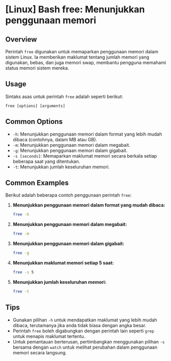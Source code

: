 # [Linux] Bash free: Menunjukkan penggunaan memori

## Overview
Perintah `free` digunakan untuk memaparkan penggunaan memori dalam sistem Linux. Ia memberikan maklumat tentang jumlah memori yang digunakan, bebas, dan juga memori swap, membantu pengguna memahami status memori sistem mereka.

## Usage
Sintaks asas untuk perintah `free` adalah seperti berikut:

```
free [options] [arguments]
```

## Common Options
- `-h`: Menunjukkan penggunaan memori dalam format yang lebih mudah dibaca (contohnya, dalam MB atau GB).
- `-m`: Menunjukkan penggunaan memori dalam megabait.
- `-g`: Menunjukkan penggunaan memori dalam gigabait.
- `-s [seconds]`: Memaparkan maklumat memori secara berkala setiap beberapa saat yang ditentukan.
- `-t`: Menunjukkan jumlah keseluruhan memori.

## Common Examples
Berikut adalah beberapa contoh penggunaan perintah `free`:

1. **Menunjukkan penggunaan memori dalam format yang mudah dibaca:**
   ```bash
   free -h
   ```

2. **Menunjukkan penggunaan memori dalam megabait:**
   ```bash
   free -m
   ```

3. **Menunjukkan penggunaan memori dalam gigabait:**
   ```bash
   free -g
   ```

4. **Menunjukkan maklumat memori setiap 5 saat:**
   ```bash
   free -s 5
   ```

5. **Menunjukkan jumlah keseluruhan memori:**
   ```bash
   free -t
   ```

## Tips
- Gunakan pilihan `-h` untuk mendapatkan maklumat yang lebih mudah dibaca, terutamanya jika anda tidak biasa dengan angka besar.
- Perintah `free` boleh digabungkan dengan perintah lain seperti `grep` untuk menapis maklumat tertentu.
- Untuk pemantauan berterusan, pertimbangkan menggunakan pilihan `-s` bersama dengan `watch` untuk melihat perubahan dalam penggunaan memori secara langsung.